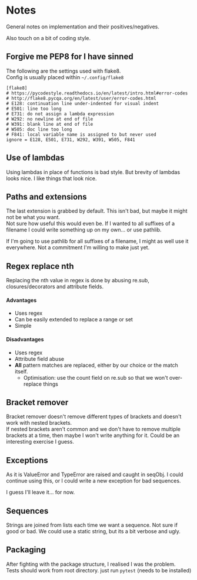 # Notes

General notes on implementation and their positives/negatives.

Also touch on a bit of coding style.


## Forgive me PEP8 for I have sinned

The following are the settings used with flake8.  
Config is usually placed within `~/.config/flake8`
```
[flake8]
# https://pycodestyle.readthedocs.io/en/latest/intro.html#error-codes
# http://flake8.pycqa.org/en/latest/user/error-codes.html
# E128: continuation line under-indented for visual indent
# E501: line too long
# E731: do not assign a lambda expression
# W292: no newline at end of file
# W391: blank line at end of file
# W505: doc line too long
# F841: local variable name is assigned to but never used
ignore = E128, E501, E731, W292, W391, W505, F841
```


## Use of lambdas
Using lambdas in place of functions is bad style. But brevity of lambdas looks nice. I like things that look nice.  


## Paths and extensions
The last extension is grabbed by default. This isn't bad, but maybe it might not be what you want.  
Not sure how useful this would even be. If I wanted to all suffixes of a filename I could write something
up on my own... or use pathlib.

If I'm going to use pathlib for all suffixes of a filename, I might as well use it everywhere. Not a commitment I'm willing to make just yet.


## Regex replace nth
Replacing the nth value in regex is done by abusing re.sub, closures/decorators and attribute fields.  
#### Advantages
* Uses regex
* Can be easily extended to replace a range or set
* Simple

#### Disadvantages
* Uses regex
* Attribute field abuse
* **All** pattern matches are replaced, either by our choice or the match itself.
    * Optimisation: use the count field on re.sub so that we won't over-replace things


## Bracket remover
Bracket remover doesn't remove different types of brackets and doesn't work with nested brackets.  
If nested brackets aren't common and we don't have to remove multiple brackets at a time, then
maybe I won't write anything for it. Could be an interesting exercise I guess.


## Exceptions
As it is ValueError and TypeError are raised and caught in seqObj. I could continue using this, or I could write a new exception for bad sequences.

I guess I'll leave it... for now.


## Sequences
Strings are joined from lists each time we want a sequence. Not sure if good or bad.
We could use a static string, but its a bit verbose and ugly.


## Packaging
After fighting with the package structure, I realised I was the problem.  
Tests should work from root directory. just run `pytest` (needs to be installed)